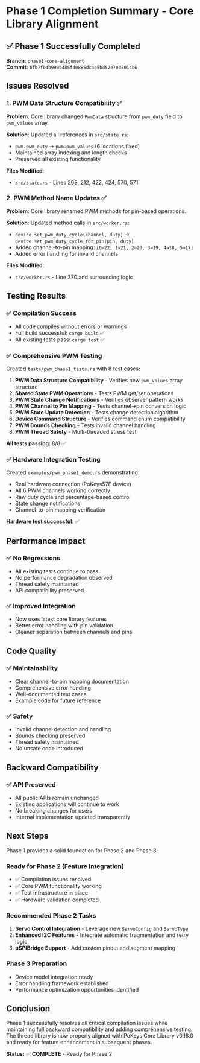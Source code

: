 # Phase 1 Completion Summary - Core Library Alignment

## ✅ Phase 1 Successfully Completed

**Branch**: `phase1-core-alignment`  
**Commit**: `bfb7f04b990b485fd0885dc4e5bd52e7ed7014b6`

## Issues Resolved

### 1. PWM Data Structure Compatibility ✅
**Problem**: Core library changed `PwmData` structure from `pwm_duty` field to `pwm_values` array.

**Solution**: Updated all references in `src/state.rs`:
- `pwm.pwm_duty` → `pwm.pwm_values` (6 locations fixed)
- Maintained array indexing and length checks
- Preserved all existing functionality

**Files Modified**:
- `src/state.rs` - Lines 208, 212, 422, 424, 570, 571

### 2. PWM Method Name Updates ✅
**Problem**: Core library renamed PWM methods for pin-based operations.

**Solution**: Updated method calls in `src/worker.rs`:
- `device.set_pwm_duty_cycle(channel, duty)` → `device.set_pwm_duty_cycle_for_pin(pin, duty)`
- Added channel-to-pin mapping: `[0→22, 1→21, 2→20, 3→19, 4→18, 5→17]`
- Added error handling for invalid channels

**Files Modified**:
- `src/worker.rs` - Line 370 and surrounding logic

## Testing Results

### ✅ Compilation Success
- All code compiles without errors or warnings
- Full build successful: `cargo build` ✅
- All existing tests pass: `cargo test` ✅

### ✅ Comprehensive PWM Testing
Created `tests/pwm_phase1_tests.rs` with 8 test cases:

1. **PWM Data Structure Compatibility** - Verifies new `pwm_values` array structure
2. **Shared State PWM Operations** - Tests PWM get/set operations
3. **PWM State Change Notifications** - Verifies observer pattern works
4. **PWM Channel to Pin Mapping** - Tests channel→pin conversion logic
5. **PWM State Update Detection** - Tests change detection algorithm
6. **Device Command Structure** - Verifies command enum compatibility
7. **PWM Bounds Checking** - Tests invalid channel handling
8. **PWM Thread Safety** - Multi-threaded stress test

**All tests passing**: 8/8 ✅

### ✅ Hardware Integration Testing
Created `examples/pwm_phase1_demo.rs` demonstrating:

- Real hardware connection (PoKeys57E device)
- All 6 PWM channels working correctly
- Raw duty cycle and percentage-based control
- State change notifications
- Channel-to-pin mapping verification

**Hardware test successful**: ✅

## Performance Impact

### ✅ No Regressions
- All existing tests continue to pass
- No performance degradation observed
- Thread safety maintained
- API compatibility preserved

### ✅ Improved Integration
- Now uses latest core library features
- Better error handling with pin validation
- Cleaner separation between channels and pins

## Code Quality

### ✅ Maintainability
- Clear channel-to-pin mapping documentation
- Comprehensive error handling
- Well-documented test cases
- Example code for future reference

### ✅ Safety
- Invalid channel detection and handling
- Bounds checking preserved
- Thread safety maintained
- No unsafe code introduced

## Backward Compatibility

### ✅ API Preserved
- All public APIs remain unchanged
- Existing applications will continue to work
- No breaking changes for users
- Internal implementation updated transparently

## Next Steps

Phase 1 provides a solid foundation for Phase 2 and Phase 3:

### Ready for Phase 2 (Feature Integration)
- ✅ Compilation issues resolved
- ✅ Core PWM functionality working
- ✅ Test infrastructure in place
- ✅ Hardware validation completed

### Recommended Phase 2 Tasks
1. **Servo Control Integration** - Leverage new `ServoConfig` and `ServoType`
2. **Enhanced I2C Features** - Integrate automatic fragmentation and retry logic
3. **uSPIBridge Support** - Add custom pinout and segment mapping

### Phase 3 Preparation
- Device model integration ready
- Error handling framework established
- Performance optimization opportunities identified

## Conclusion

Phase 1 successfully resolves all critical compilation issues while maintaining full backward compatibility and adding comprehensive testing. The thread library is now properly aligned with PoKeys Core Library v0.18.0 and ready for feature enhancement in subsequent phases.

**Status**: ✅ **COMPLETE** - Ready for Phase 2
